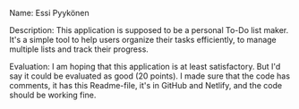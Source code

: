 Name: Essi Pyykönen

Description: This application is supposed to be a personal To-Do list maker. It's a simple tool to help users organize their tasks efficiently, to manage multiple lists and track their progress.

Evaluation: I am hoping that this application is at least satisfactory. But I'd say it could be evaluated as good (20 points). I made sure that the code has comments, it has this Readme-file, it's in GitHub and Netlify, and the code should be working fine.